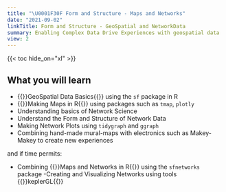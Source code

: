 ```yaml
---
title: "\U0001F30F Form and Structure - Maps and Networks"
date: "2021-09-02"
linkTitle: Form and Structure - GeoSpatial and NetworkData
summary: Enabling Complex Data Drive Experiences with geospatial data
view: 2
---
```


{{< toc hide_on="xl" >}}

## What you will learn

- {{<hl>}}GeoSpatial Data Basics{{</hl>}} using the `sf` package in R
- {{<hl>}}Making Maps in R{{</hl>}} using packages such as `tmap`, `plotly`
- Understanding basics of Network Science
- Understand the Form and Structure of Network Data
- Making Network Plots using `tidygraph` and `ggraph`
- Combining hand-made mural-maps with electronics such as Makey-Makey to create new experiences

and if time permits: 

- Combining {{<hl>}}Maps and Networks in R{{</hl>}} using the `sfnetworks` package
-Creating and Visualizing Networks using tools {{<hl>}}keplerGL{{</hl>}}


